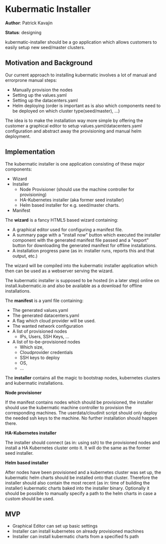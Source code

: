 # Kubermatic Installer

**Author**: Patrick Kavajin

**Status**: designing

kubermatic-installer should be a go application which allows customers to easily setup new seed/master clusters.

## Motivation and Background

Our current approach to installing kubermatic involves a lot of manual and errorprone manual steps:
* Manually provision the nodes  
* Setting up the values.yaml  
* Setting up the datacenters.yaml  
* Helm deploying (order is important as is also which components need to be deployed on which cluster type(seed/master), ...)  

The idea is to make the installation way more simple by offering the customer a graphical editor to setup values.yaml/datacenters.yaml configuration and abstract away the provisioning and manual helm deployment.

## Implementation

The kubermatic installer is one application consisting of these major components:

* Wizard  
* Installer  
	* Node Provisioner (should use the machine controller for provisioning)  
	* HA-Kubernetes installer (aka former seed installer)  
	* Helm based installer for e.g. seed/master charts.  
* Manifest  

The **wizard** is a fancy HTML5 based wizard containing:  
* A graphical editor used for configuring a manifest file.  
* A summary page with a "install now" button which executed the installer component with the generated manifest file passed and a "export" button for downloading the generated manifest for offline installations.  
* A installation progress pane (as in: installer runs, reports this and that output, etc.)  

The wizard will be compiled into the kubermatic installer application which then can be used as a webserver serving the wizard.

The kubermatic installer is supposed to be hosted (in a later step) online on install.kubermatic.io and also be available as a download for offline installations.

The **manifest** is a yaml file containing:
* The generated values.yaml
* The generated datacenters.yaml
* A flag which cloud provider will be used.
* The wanted network configuration
* A list of provisioned nodes
	* IPs, Users, SSH Keys, ...
* A list of to-be-provisioned nodes
	* Which size,
	* Cloudprovider credentials
	* SSH keys to deploy
	* OS,
	* ...

The **installer** contains all the magic to bootstrap nodes, kubernetes clusters and kubermatic installations.

**Node provisioner**

If the manifest contains nodes which should be provisioned, the installer should use the kubermatic machine controller to provision the corresponding machines. The userdata/cloudinit script should only deploy the needed ssh keys to the machine. No further installation should happen there.

**HA-Kubernetes installer**

The installer should connect (as in: using ssh) to the provisioned nodes and install a HA Kubernetes cluster onto it.
It will do the same as the former seed installer.

**Helm based installer**

After nodes have been provisioned and a kubernetes cluster was set up, the kubermatic helm charts should be installed onto that cluster.
Therefore the installer should also contain the most recent (as in: time of building the installer) kubermatic charts baked into the installer binary. Optionally it should be possible to manually specify a path to the helm charts in case a custom should be used.

## MVP

* Graphical Editor can set up basic settings
* Installer can install kubernetes on already provisioned machines
* Installer can install kubermatic charts from a specified fs path